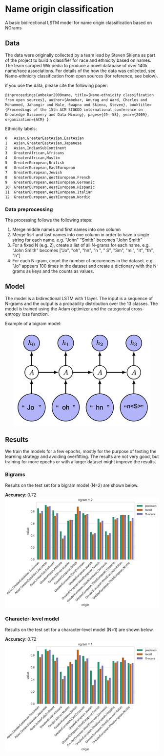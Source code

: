 # Name origin classification
A basic bidirectional LSTM model for name origin classification based on NGrams

## Data
The data were originally collected by a team lead by Steven Skiena as part of the project to build a classifier for race and ethnicity based on names. The team scraped Wikipedia to produce a novel database of over 140k name/race associations. For details of the how the data was collected, see Name-ethnicity classification from open sources (for reference, see below).

if you use the data, please cite the following paper:

```
@inproceedings{ambekar2009name, title={Name-ethnicity classification from open sources}, author={Ambekar, Anurag and Ward, Charles and Mohammed, Jahangir and Male, Swapna and Skiena, Steven}, booktitle={Proceedings of the 15th ACM SIGKDD international conference on Knowledge Discovery and Data Mining}, pages={49--58}, year={2009}, organization={ACM} }
```

Ethnicity labels:
```
0	Asian,GreaterEastAsian,EastAsian
1	Asian,GreaterEastAsian,Japanese
2	Asian,IndianSubContinent
3	GreaterAfrican,Africans
4	GreaterAfrican,Muslim
5	GreaterEuropean,British
6	GreaterEuropean,EastEuropean
7	GreaterEuropean,Jewish
8	GreaterEuropean,WestEuropean,French
9	GreaterEuropean,WestEuropean,Germanic
10	GreaterEuropean,WestEuropean,Hispanic
11	GreaterEuropean,WestEuropean,Italian
12	GreaterEuropean,WestEuropean,Nordic
```

### Data preprocessing
The processing follows the following steps:
1. Merge middle names and first names into one column
2. Merge fisrt and last names into one column in order to have a single string for each name. e.g. "John" "Smith" becomes "John Smith"
3. For a fixed N (e.g. 2), create a list of all N-grams for each name. e.g. "John Smith" becomes ["Jo", "oh", "hn", "n ", " S", "Sm", "mi", "it", "th", "h"]
4. For each N-gram, count the number of occurences in the dataset. e.g. "Jo" appears 100 times in the dataset and create a dictionary with the N-grams as keys and the counts as values.

## Model
The model is a bidirectional LSTM with 1 layer. The input is a sequence of N-grams and the output is a probability distribution over the 13 classes. The model is trained using the Adam optimizer and the categorical cross-entropy loss function.

Example of a bigram model:
<p align="center">
  <img src="imgs/net.png" width="450" >
</p>

## Results
We train the models for a few epochs, mostly for the purpose of testing the learning strategy and avoiding overfitting. The results are not very good, but training for more epochs or with a larger dataset might improve the results.

### Bigrams 
Results on the test set for a bigram model (N=2) are shown below. 

**Accuracy**: 0.72 
<img src="imgs/2gram.png" width="700">


### Character-level model
Results on the test set for a character-level model (N=1) are shown below.

**Accuracy**: 0.72
<img src="imgs/char.png" width="700">
